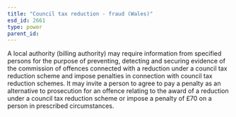```yaml
---
title: "Council tax reduction - fraud (Wales)"
esd_id: 2661
type: power
parent_id:  
---
```


A local authority (billing authority) may require information from specified persons for the purpose of preventing, detecting and securing evidence of the commission of offences connected with a reduction under a council tax reduction scheme and impose penalties in connection with council tax reduction schemes.
It may invite a person to agree to pay a penalty as an alternative to prosecution for an offence relating to the award of a reduction under a council tax reduction scheme or impose a penalty of £70 on a person in prescribed circumstances. 

